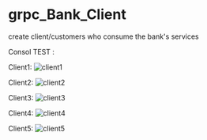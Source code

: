# grpc_Bank_Client
create client/customers who consume the bank's services             
    
    
Consol TEST :
        
        
Client1: 
![client1](https://user-images.githubusercontent.com/110602716/228907072-ee6ef8b9-0386-4715-ab9b-74418e5a2acf.png)
        
        
Client2:
![client2](https://user-images.githubusercontent.com/110602716/228907252-77bc8f19-331a-4c1f-b13c-45dc45863f85.png)
        
        
Client3:
![client3](https://user-images.githubusercontent.com/110602716/228907598-7710c8f3-29a1-4b1f-8035-7224c5fb8e0b.png)  
        
            
Client4:
![client4](https://user-images.githubusercontent.com/110602716/228907924-9dc249fa-1dac-474a-9610-b4d18ddf4660.png)
        
            
Client5:
![client5](https://user-images.githubusercontent.com/110602716/228907926-1b6db1fc-9a95-4068-8523-ecd8ca138e56.png)





